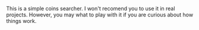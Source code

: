 This is a simple coins searcher. I won't recomend you to use it in real projects. However, you may what to play with it  if you are curious about how things work.